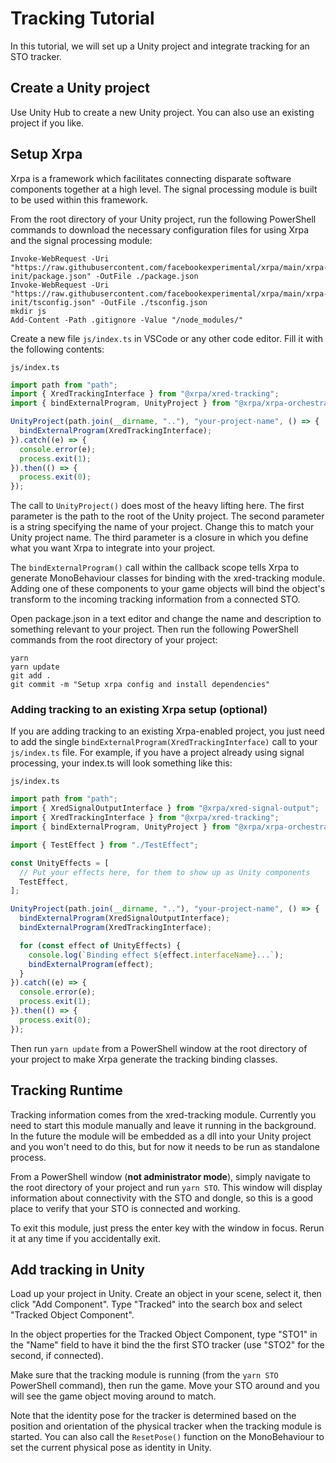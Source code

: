 # Tracking Tutorial

In this tutorial, we will set up a Unity project and integrate tracking for an STO tracker.

## Create a Unity project

Use Unity Hub to create a new Unity project. You can also use an existing project if you like.

## Setup Xrpa

Xrpa is a framework which facilitates connecting disparate software components together at a high level. The signal processing module is built to be used within this framework.

From the root directory of your Unity project, run the following PowerShell commands to download the necessary configuration files for using Xrpa and the signal processing module:
```
Invoke-WebRequest -Uri "https://raw.githubusercontent.com/facebookexperimental/xrpa/main/xrpa-init/package.json" -OutFile ./package.json
Invoke-WebRequest -Uri "https://raw.githubusercontent.com/facebookexperimental/xrpa/main/xrpa-init/tsconfig.json" -OutFile ./tsconfig.json
mkdir js
Add-Content -Path .gitignore -Value "/node_modules/"
```

Create a new file `js/index.ts` in VSCode or any other code editor. Fill it with the following contents:

`js/index.ts`
```js
import path from "path";
import { XredTrackingInterface } from "@xrpa/xred-tracking";
import { bindExternalProgram, UnityProject } from "@xrpa/xrpa-orchestrator";

UnityProject(path.join(__dirname, ".."), "your-project-name", () => {
  bindExternalProgram(XredTrackingInterface);
}).catch((e) => {
  console.error(e);
  process.exit(1);
}).then(() => {
  process.exit(0);
});
```

The call to `UnityProject()` does most of the heavy lifting here. The first parameter is the path to the root of the Unity project. The second parameter is a string specifying the name of your project. Change this to match your Unity project name. The third parameter is a closure in which you define what you want Xrpa to integrate into your project.

The `bindExternalProgram()` call within the callback scope tells Xrpa to generate MonoBehaviour classes for binding with the xred-tracking module. Adding one of these components to your game objects will bind the object's transform to the incoming tracking information from a connected STO.

Open package.json in a text editor and change the name and description to something relevant to your project. Then run the following PowerShell commands from the root directory of your project:
```
yarn
yarn update
git add .
git commit -m "Setup xrpa config and install dependencies"
```

### Adding tracking to an existing Xrpa setup (optional)

If you are adding tracking to an existing Xrpa-enabled project, you just need to add the single `bindExternalProgram(XredTrackingInterface)` call to your `js/index.ts` file. For example, if you have a project already using signal processing, your index.ts will look something like this:

`js/index.ts`
```js
import path from "path";
import { XredSignalOutputInterface } from "@xrpa/xred-signal-output";
import { XredTrackingInterface } from "@xrpa/xred-tracking";
import { bindExternalProgram, UnityProject } from "@xrpa/xrpa-orchestrator";

import { TestEffect } from "./TestEffect";

const UnityEffects = [
  // Put your effects here, for them to show up as Unity components
  TestEffect,
];

UnityProject(path.join(__dirname, ".."), "your-project-name", () => {
  bindExternalProgram(XredSignalOutputInterface);
  bindExternalProgram(XredTrackingInterface);

  for (const effect of UnityEffects) {
    console.log(`Binding effect ${effect.interfaceName}...`);
    bindExternalProgram(effect);
  }
}).catch((e) => {
  console.error(e);
  process.exit(1);
}).then(() => {
  process.exit(0);
});
```

Then run `yarn update` from a PowerShell window at the root directory of your project to make Xrpa generate the tracking binding classes.

## Tracking Runtime
Tracking information comes from the xred-tracking module. Currently you need to start this module manually and leave it running in the background. In the future the module will be embedded as a dll into your Unity project and you won't need to do this, but for now it needs to be run as standalone process.

From a PowerShell window (**not administrator mode**), simply navigate to the root directory of your project and run `yarn STO`. This window will display information about connectivity with the STO and dongle, so this is a good place to verify that your STO is connected and working.

To exit this module, just press the enter key with the window in focus. Rerun it at any time if you accidentally exit.

## Add tracking in Unity

Load up your project in Unity. Create an object in your scene, select it, then click "Add Component". Type "Tracked" into the search box and select "Tracked Object Component".

In the object properties for the Tracked Object Component, type "STO1" in the "Name" field to have it bind the the first STO tracker (use "STO2" for the second, if connected).

Make sure that the tracking module is running (from the `yarn STO` PowerShell command), then run the game. Move your STO around and you will see the game object moving around to match.

Note that the identity pose for the tracker is determined based on the position and orientation of the physical tracker when the tracking module is started. You can also call the `ResetPose()` function on the MonoBehaviour to set the current physical pose as identity in Unity.
